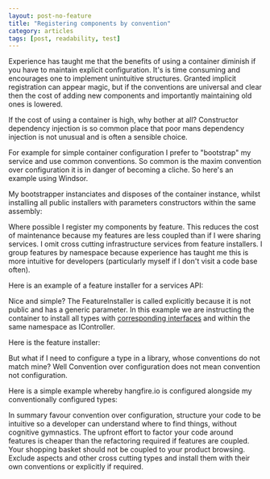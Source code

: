 ```yaml
---
layout: post-no-feature
title: "Registering components by convention"
category: articles
tags: [post, readability, test]
---
```

Experience has taught me that the benefits of using a container diminish if you have to maintain explicit configuration. It's is time consuming and encourages one to implement unintuitive structures. Granted implicit registration can appear magic, but if the conventions are universal and clear then the cost of adding new components and importantly maintaining old ones is lowered.

If the cost of using a container is high, why bother at all? Constructor dependency injection is so common place that poor mans dependency injection is not unusual and is often a sensible choice.

For example for simple container configuration I prefer to "bootstrap" my service and use common conventions. So common is the maxim convention over configuration it is in danger of becoming a cliche. So here's an example using Windsor.

My bootstrapper instanciates and disposes of the container instance, whilst installing all public installers with parameters constructors within the same assembly:

<script src="https://gist.github.com/blazey/b959af307923eebae028.js"></script>

Where possible I register my components by feature. This reduces the cost of maintenance because my features are less coupled than if I were sharing services. I omit cross cutting infrastructure services from feature installers. I group features by namespace because experience has taught me this is more intuitive for developers (particularly myself if I don't visit a code base often).

Here is an example of a feature installer for a services API: 

<script src="https://gist.github.com/blazey/ec6aa4dd49bb26efd68e.js"></script>

Nice and simple? The FeatureInstaller is called explicitly because it is not public and has a generic parameter. In this example we are instructing the container to install all types with [corresponding interfaces](https://github.com/castleproject/Windsor/blob/master/docs/registering-components-by-conventions.md#defaultinterfaces) and within the same namespace as IController. 

Here is the feature installer:

<script src="https://gist.github.com/blazey/74a8eaad16641417e34b.js"></script>

But what if I need to configure a type in a library, whose conventions do not match mine? Well Convention over configuration does not mean convention not configuration.

Here is a simple example whereby hangfire.io is configured alongside my conventionally configured types: 

<script src="https://gist.github.com/blazey/9153cfc81cce8f28f20a.js"></script>

In summary favour convention over configuration, structure your code to be intuitive so a developer can understand where to find things, without cognitive gymnastics. The upfront effort to factor your code around features is cheaper than the refactoring required if features are coupled. Your shopping basket should not be coupled to your product browsing. Exclude aspects and other cross cutting types and install them with their own conventions or explicitly if required.